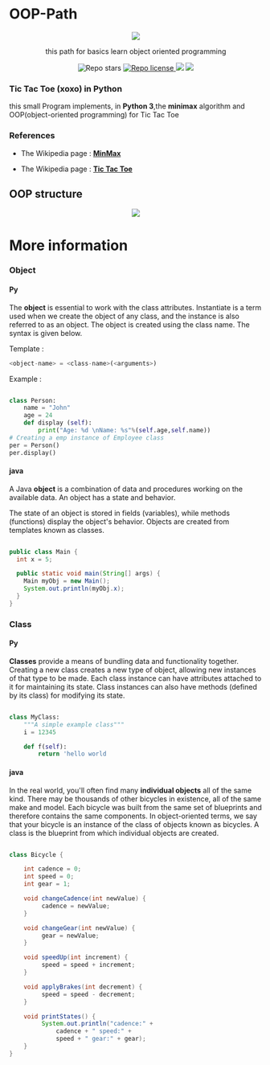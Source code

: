 # OOP-Path

<div align="center">
  <img src="https://raw.githubusercontent.com/Mehranalam/Mehranalam/main/assets/Interstellar-destaque.jpg">
  <p>this path for basics learn object oriented programming</p>
<img src="https://img.shields.io/github/stars/mehranalam/oop-in-python?style=flat-square" alt="Repo stars"/>
  <a href="https://github.com/mehranalam/oop-in-python/blob/master/LICENSE" target="blank">
<img src="https://img.shields.io/github/license/mehranalam/oop-in-python?style=flat-square" alt="Repo license" />
</a>
  <img src="https://img.shields.io/github/languages/code-size/mehranalam/oop-in-python?style=flat-square">
  <img src="https://img.shields.io/github/forks/mehranalam/oop-in-python?style=flat-square">
  </div>

### Tic Tac Toe (xoxo) in Python

this small Program implements, in **Python 3**,the **minimax** algorithm and OOP(object-oriented programming) for Tic Tac Toe 

### References

* The Wikipedia page : [**MinMax**](https://en.wikipedia.org/wiki/Minimax)

* The Wikipedia page : [**Tic Tac Toe**](https://en.wikipedia.org/wiki/Tic-tac-toe)

## OOP structure

<div align="center">
  <img src="https://raw.githubusercontent.com/Mehranalam/Mehranalam/main/assets/20210710_113856.jpg">
</div>

# More information

### Object

#### Py

The **object** is essential to work with the class attributes. Instantiate is a term used when we create the object of any class, and the instance is also referred to as an object. The object is created using the class name. The syntax is given below.

Template :

```rust
<object-name> = <class-name>(<arguments>)
```
Example :

```python

class Person:         
    name = "John"      
    age = 24  
    def display (self):      
        print("Age: %d \nName: %s"%(self.age,self.name))      
# Creating a emp instance of Employee class    
per = Person()      
per.display()

```

#### java

A Java **object** is a combination of data and procedures working on the available data. An object has a state and behavior.

The state of an object is stored in fields (variables), while methods (functions) display the object's behavior. Objects are created from templates known as classes.

```java

public class Main {
  int x = 5;

  public static void main(String[] args) {
    Main myObj = new Main();
    System.out.println(myObj.x);
  }
}

```

### Class

#### Py

**Classes** provide a means of bundling data and functionality together. Creating a new class creates a new type of object, allowing new instances of that type to be made. Each class instance can have attributes attached to it for maintaining its state. Class instances can also have methods (defined by its class) for modifying its state.

```python

class MyClass:
    """A simple example class"""
    i = 12345

    def f(self):
        return 'hello world
```

#### java

In the real world, you'll often find many **individual objects** all of the same kind. There may be thousands of other bicycles in existence, all of the same make and model. Each bicycle was built from the same set of blueprints and therefore contains the same components. In object-oriented terms, we say that your bicycle is an instance of the class of objects known as bicycles. A class is the blueprint from which individual objects are created.

```java

class Bicycle {

    int cadence = 0;
    int speed = 0;
    int gear = 1;

    void changeCadence(int newValue) {
         cadence = newValue;
    }

    void changeGear(int newValue) {
         gear = newValue;
    }

    void speedUp(int increment) {
         speed = speed + increment;   
    }

    void applyBrakes(int decrement) {
         speed = speed - decrement;
    }

    void printStates() {
         System.out.println("cadence:" +
             cadence + " speed:" + 
             speed + " gear:" + gear);
    }
}

```
